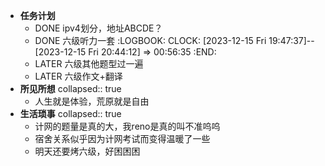 - **任务计划**
	- DONE ipv4划分，地址ABCDE？
	- DONE 六级听力一套
	  :LOGBOOK:
	  CLOCK: [2023-12-15 Fri 19:47:37]--[2023-12-15 Fri 20:44:12] =>  00:56:35
	  :END:
	- LATER 六级其他题型过一遍
	- LATER 六级作文+翻译
- **所见所想**
  collapsed:: true
	- 人生就是体验，荒原就是自由
- **生活琐事**
  collapsed:: true
	- 计网的题量是真的大，我reno是真的叫不准呜呜
	- 宿舍关系似乎因为计网考试而变得温暖了一些
	- 明天还要烤六级，好困困困